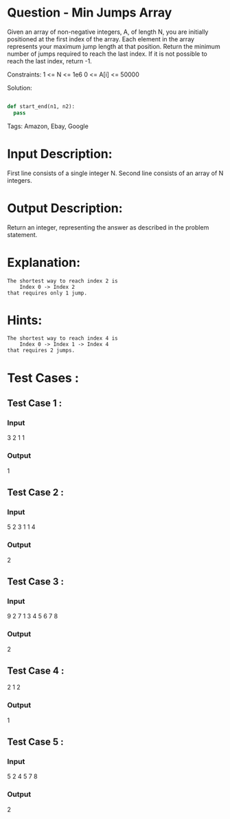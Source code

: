 # Question - Min Jumps Array
Given an array of non-negative integers, A, of length N, you are initially positioned at the first index of the array.
Each element in the array represents your maximum jump length at that position.
Return the minimum number of jumps required to reach the last index.
If it is not possible to reach the last index, return -1.

Constraints:
1 <= N <= 1e6
0 <= A[i] <= 50000

Solution:

```python

def start_end(n1, n2):
  pass

```

Tags:
Amazon, Ebay, Google

# Input Description:
First line consists of a single integer N.
Second line consists of an array of N integers.

# Output Description:
Return an integer, representing the answer as described in the problem statement.

# Explanation:
    The shortest way to reach index 2 is
        Index 0 -> Index 2
    that requires only 1 jump.


# Hints:
    The shortest way to reach index 4 is
        Index 0 -> Index 1 -> Index 4
    that requires 2 jumps.

# Test Cases :
## Test Case 1 :
### Input
3
2 1 1
### Output
1


## Test Case 2 :
### Input
5
2 3 1 1 4
### Output
2


## Test Case 3 :
### Input
9
2 7 1 3 4 5 6 7 8
### Output
2

## Test Case 4 :
2
1 2
### Output
1


## Test Case 5 :
### Input
5
2 4 5 7 8
### Output
2
